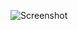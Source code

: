 ![Screenshot](https://raw.githubusercontent.com/Cryakl/Ultimate-RAT-Collection/refs/heads/main/FraggleRock/Fraggle%20Rock%201.50%20Lite/Screenshot.png)
